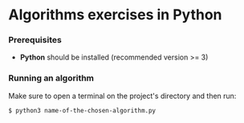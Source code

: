 # Algorithms exercises in Python

### Prerequisites

* **Python** should be installed (recommended version >= 3)

### Running an algorithm

Make sure to open a terminal on the project's directory and then run:

```bash
$ python3 name-of-the-chosen-algorithm.py
```

